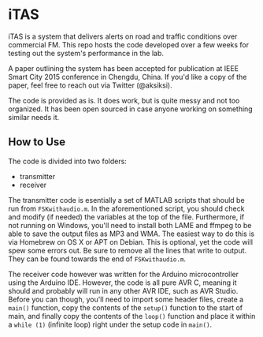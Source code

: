 iTAS
====

iTAS is a system that delivers alerts on road and traffic conditions over commercial FM. This repo hosts the code developed over a few weeks for testing out the system's performance in the lab.

A paper outlining the system has been accepted for publication at IEEE Smart City 2015 conference in Chengdu, China. If you'd like a copy of the paper, feel free to reach out via Twitter (@aksiksi).

The code is provided as is. It does work, but is quite messy and not too organized. It has been open sourced in case anyone working on something similar needs it.

## How to Use

The code is divided into two folders:

* transmitter
* receiver

The transmitter code is esentially a set of MATLAB scripts that should be run from `FSKwithaudio.m`. In the aforementioned script, you should check and modify (if needed) the variables at the top of the file. Furthermore, if not running on Windows, you'll need to install both LAME and ffmpeg to be able to save the output files as MP3 and WMA. The easiest way to do this is via Homebrew on OS X or APT on Debian. This is optional, yet the code will spew some errors out. Be sure to remove all the lines that write to output. They can be found towards the end of `FSKwithaudio.m`.

The receiver code however was written for the Arduino microcontroller using the Arduino IDE. However, the code is all pure AVR C, meaning it should and probably will run in any other AVR IDE, such as AVR Studio. Before you can though, you'll need to import some header files, create a `main()` function, copy the contents of the `setup()` function to the start of main, and finally copy the contents of the `loop()` function and place it within a `while (1)` (infinite loop) right under the setup code in `main()`.
